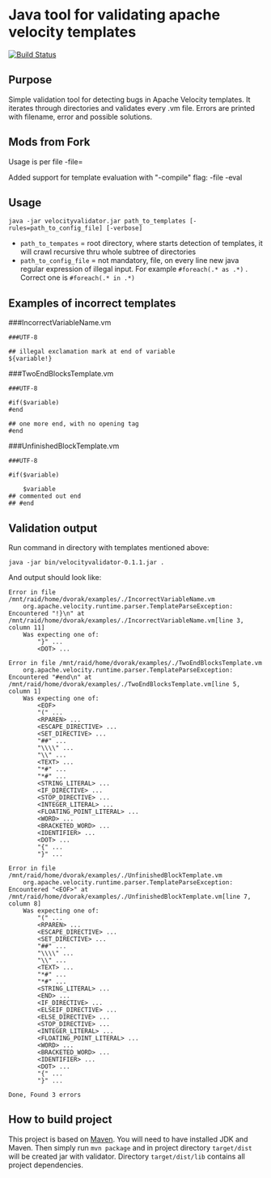 Java tool for validating apache velocity templates
====================
[![Build Status](https://travis-ci.org/todvora/velocity-validator.svg?branch=master)](https://travis-ci.org/todvora/velocity-validator)

Purpose
---------------------
Simple validation tool for detecting bugs in Apache Velocity templates. It iterates through directories and validates every .vm file. Errors are printed with filename, error and possible solutions.

Mods from Fork
---------------------
Usage is per file -file=<file-path>

Added support for template evaluation with "-compile" flag:  -file<file-path> -eval

Usage
---------------------

    java -jar velocityvalidator.jar path_to_templates [-rules=path_to_config_file] [-verbose]


* `path_to_tempates` = root directory, where starts detection of templates, it will crawl recursive thru whole subtree of directories
* `path_to_config_file` = not mandatory, file, on every line new java regular expression of illegal input.  For example `#foreach(.* as .*)` . Correct one is `#foreach(.* in .*)`

Examples of incorrect templates
---------------------

###IncorrectVariableName.vm


    ###UTF-8
    
    ## illegal exclamation mark at end of variable
    ${variable!}
    

###TwoEndBlocksTemplate.vm

    ###UTF-8
    
    #if($variable)
    #end

    ## one more end, with no opening tag
    #end

###UnfinishedBlockTemplate.vm

    ###UTF-8
    
    #if($variable)

        $variable
    ## commented out end
    ## #end


Validation output
---------------------

Run command in directory with templates mentioned above:
    
    java -jar bin/velocityvalidator-0.1.1.jar .

And output should look like:

    Error in file /mnt/raid/home/dvorak/examples/./IncorrectVariableName.vm
        org.apache.velocity.runtime.parser.TemplateParseException: Encountered "!}\n" at /mnt/raid/home/dvorak/examples/./IncorrectVariableName.vm[line 3, column 11]
        Was expecting one of:
            "}" ...
            <DOT> ...
            
    Error in file /mnt/raid/home/dvorak/examples/./TwoEndBlocksTemplate.vm
        org.apache.velocity.runtime.parser.TemplateParseException: Encountered "#end\n" at /mnt/raid/home/dvorak/examples/./TwoEndBlocksTemplate.vm[line 5, column 1]
        Was expecting one of:
            <EOF> 
            "(" ...
            <RPAREN> ...
            <ESCAPE_DIRECTIVE> ...
            <SET_DIRECTIVE> ...
            "##" ...
            "\\\\" ...
            "\\" ...
            <TEXT> ...
            "*#" ...
            "*#" ...
            <STRING_LITERAL> ...
            <IF_DIRECTIVE> ...
            <STOP_DIRECTIVE> ...
            <INTEGER_LITERAL> ...
            <FLOATING_POINT_LITERAL> ...
            <WORD> ...
            <BRACKETED_WORD> ...
            <IDENTIFIER> ...
            <DOT> ...
            "{" ...
            "}" ...
            
    Error in file /mnt/raid/home/dvorak/examples/./UnfinishedBlockTemplate.vm
        org.apache.velocity.runtime.parser.TemplateParseException: Encountered "<EOF>" at /mnt/raid/home/dvorak/examples/./UnfinishedBlockTemplate.vm[line 7, column 8]
        Was expecting one of:
            "(" ...
            <RPAREN> ...
            <ESCAPE_DIRECTIVE> ...
            <SET_DIRECTIVE> ...
            "##" ...
            "\\\\" ...
            "\\" ...
            <TEXT> ...
            "*#" ...
            "*#" ...
            <STRING_LITERAL> ...
            <END> ...
            <IF_DIRECTIVE> ...
            <ELSEIF_DIRECTIVE> ...
            <ELSE_DIRECTIVE> ...
            <STOP_DIRECTIVE> ...
            <INTEGER_LITERAL> ...
            <FLOATING_POINT_LITERAL> ...
            <WORD> ...
            <BRACKETED_WORD> ...
            <IDENTIFIER> ...
            <DOT> ...
            "{" ...
            "}" ...
            
    Done, Found 3 errors

How to build project
--------------------
This project is based on [Maven](https://maven.apache.org/). You will need to have installed JDK and Maven.
Then simply run
```mvn package``` and in project directory ```target/dist``` will be created jar with validator.
Directory ```target/dist/lib``` contains all project dependencies.
